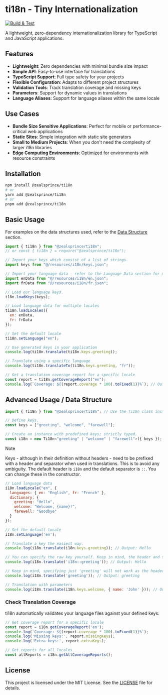 # ti18n - Tiny Internationalization

[![Build & Test](https://github.com/zealsprince/ti18n/actions/workflows/build.yml/badge.svg?branch=main)](https://github.com/zealsprince/ti18n/actions/workflows/build.yml)

A lightweight, zero-dependency internationalization library for TypeScript and JavaScript applications.

## Features

- **Lightweight**: Zero dependencies with minimal bundle size impact
- **Simple API**: Easy-to-use interface for translations
- **TypeScript Support**: Full type safety for your projects
- **Flexible Configuration**: Adapts to different project structures
- **Validation Tools**: Track translation coverage and missing keys
- **Parameters**: Support for dynamic values in translations
- **Language Aliases**: Support for language aliases within the same locale

## Use Cases

- **Bundle Size Sensitive Applications**: Perfect for mobile or performance-critical web applications
- **Static Sites**: Simple integration with static site generators
- **Small to Medium Projects**: When you don't need the complexity of larger i18n libraries
- **Edge Computing Environments**: Optimized for environments with resource constraints

## Installation

```bash
npm install @zealsprince/ti18n
# or
yarn add @zealsprince/ti18n
# or
pnpm add @zealsprince/ti18n
```

## Basic Usage

For examples on the data structures used, refer to the [Data Structure](#advanced-usage--data-structure) section.

```javascript
import { ti18n } from "@zealsprince/ti18n";
// or const { ti18n } = require("@zealsprince/ti18n");

// Import your keys which consist of a list of strings.
import keys from "@/resources/i18n/keys.json";

// Import your language data - refer to the Language Data section for more details.
import enData from "@/resources/i18n/en.json";
import frData from "@/resources/i18n/fr.json";

// Load our language keys.
t18n.loadKeys(keys);

// Load language data for multiple locales
ti18n.loadLocales({
  en: enData,
  fr: frData
});

// Set the default locale
ti18n.setLanguage("en");

// Use generated keys in your application
console.log(ti18n.translate(ti18n.keys.greeting));

// Translate using a specific language
console.log(ti18n.translateTo(ti18n.keys.greeting, "fr"));

// Get a translation coverage report for a specific locale
const report = ti18n.getCoverageReport("en");
console.log(`Coverage: ${(report.coverage * 100).toFixed(1)}%`); // Output: Coverage: 100.0%
```

## Advanced Usage / Data Structure

```javascript
import { Ti18n } from "@zealsprince/ti18n"; // Use the Ti18n class instead of the default instance.

// Define keys.
const keys = ["greeting", "welcome", "farewell"];

// Create an instance with predefined keys; strictly typed.
const i18n = new Ti18n<"greeting" | "welcome" | "farewell">({ keys });
```

> [!NOTE]
> Keys - although in their definition without headers - need to be prefixed with a header and separator when used in translations. This is to avoid any ambiguity. The default header is `i18n` and the default separator is `::`. You can change these in the constructor.

```javascript
// Load language data
i18n.loadLocale("en", {
  languages: { en: "English", fr: "French" },
  dictionary: {
    greeting: "Hello",
    welcome: "Welcome, {name}!",
    farewell: "Goodbye"
  }
});

// Set the default locale
i18n.setLanguage('en');

// Translate a key the easiest way.
console.log(i18n.translate(i18n.keys.greeting)); // Output: Hello

// You can specify the raw key yourself. Keep in mind, the header and separator here are the defaults. You can modify them in the constructor.
console.log(i18n.translate('i18n::greeting')); // Output: Hello

// Keep in mind, specifying just 'greeting' will not work as the header is missing, making it ambiguous.
console.log(i18n.translate('greeting')); // Output: greeting

// Translation with parameters
console.log(i18n.translate(i18n.keys.welcome, { name: 'John' })); // Output: Welcome, John!
```

### Check Translation Coverage

ti18n automatically validates your language files against your defined keys:

```javascript
// Get coverage report for a specific locale
const report = i18n.getCoverageReport('en');
console.log(`Coverage: ${(report.coverage * 100).toFixed(1)}%`);
console.log('Missing keys:', report.missingKeys);
console.log('Extra keys:', report.extraKeys);

// Get reports for all locales
const allReports = i18n.getAllCoverageReports();
```

## License

This project is licensed under the MIT License. See the [LICENSE](https://github.com/zealsprince/ti18n/blob/main/LICENSE) file for details.

